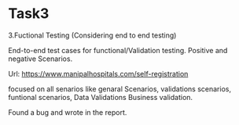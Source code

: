
# Task3

3.Fuctional Testing (Considering end to end testing)


 End-to-end test cases for functional/Validation testing.
Positive and negative Scenarios. 

 Url: https://www.manipalhospitals.com/self-registration

focused on all senarios like
genaral Scenarios,
validations scenarios,
funtional scenarios,
Data Validations
Business validation.

Found a bug and wrote in the report.